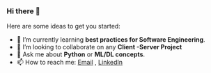 ### Hi there 👋


Here are some ideas to get you started:

- 🌱 I’m currently learning **best practices for Software Engineering**.
- 👯 I’m looking to collaborate on any **Client -Server Project**
- 💬 Ask me about **Python** or **ML/DL concepts**.
- 📫 How to reach me: [Email](shrutshah934@gmail.com) , [LinkedIn](https://www.linkedin.com/in/shrut-shah-22260b1a4/) 
